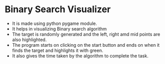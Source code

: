 # Binary Search Visualizer
- It is made using python pygame module. 
- It helps in visualizing Binary search algorithm
- The target is randomly generated and the left, right amd mid points are also highlighted. 
- The program starts on clicking on the start button and ends on when it finds the target and highlights it with green. 
- It also gives the time taken by the algorithm to complete the task. 
